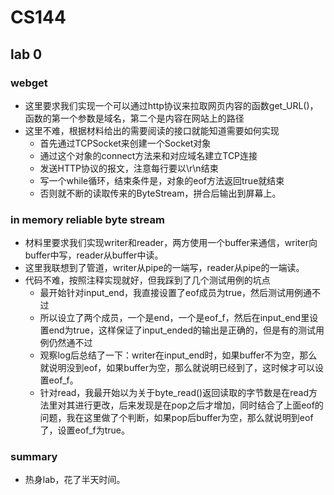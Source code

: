 # CS144

## lab 0

### webget

- 这里要求我们实现一个可以通过http协议来拉取网页内容的函数get_URL()，函数的第一个参数是域名，第二个是内容在网站上的路径
- 这里不难，根据材料给出的需要阅读的接口就能知道需要如何实现
  - 首先通过TCPSocket来创建一个Socket对象
  - 通过这个对象的connect方法来和对应域名建立TCP连接
  - 发送HTTP协议的报文，注意每行要以\r\n结束
  - 写一个while循环，结束条件是，对象的eof方法返回true就结束
  - 否则就不断的读取传来的ByteStream，拼合后输出到屏幕上。

### in memory reliable byte stream

- 材料里要求我们实现writer和reader，两方使用一个buffer来通信，writer向buffer中写，reader从buffer中读。
- 这里我联想到了管道，writer从pipe的一端写，reader从pipe的一端读。
- 代码不难，按照注释实现就好，但我踩到了几个测试用例的坑点
  - 最开始针对input_end，我直接设置了eof成员为true，然后测试用例通不过
  - 所以设立了两个成员，一个是end，一个是eof_f，然后在input_end里设置end为true，这样保证了input_ended的输出是正确的，但是有的测试用例仍然通不过
  - 观察log后总结了一下：writer在input_end时，如果buffer不为空，那么就说明没到eof，如果buffer为空，那么就说明已经到了，这时候才可以设置eof_f。
  - 针对read，我最开始以为关于byte_read()返回读取的字节数是在read方法里对其进行更改，后来发现是在pop之后才增加，同时结合了上面eof的问题，我在这里做了个判断，如果pop后buffer为空，那么就说明到eof了，设置eof_f为true。

### summary

- 热身lab，花了半天时间。
